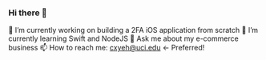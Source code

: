 ### Hi there 👋

🔭 I’m currently working on building a 2FA iOS application from scratch
🌱 I’m currently learning Swift and NodeJS
💬 Ask me about my e-commerce business
📫 How to reach me: cxyeh@uci.edu  <- Preferred!

<!--
**dopherdo/dopherdo** is a ✨ _special_ ✨ repository because its `README.md` (this file) appears on your GitHub profile.

Here are some ideas to get you started:

- 🔭 I’m currently working on ...
- 🌱 I’m currently learning ...
- 👯 I’m looking to collaborate on ...
- 🤔 I’m looking for help with ...
- 💬 Ask me about ...
- 📫 How to reach me: ...
- 😄 Pronouns: ...
- ⚡ Fun fact: ...
-->
